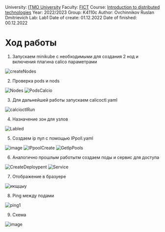 University: [ITMO University](https://itmo.ru/ru/)
Faculty: [FICT](https://fict.itmo.ru)
Course: [Introduction to distributed technologies](https://github.com/itmo-ict-faculty/introduction-to-distributed-technologies)
Year: 2022/2023
Group: K4110c
Author: Ovchinnikov Ruslan Dmitrievich
Lab: Lab1
Date of create: 01.12.2022
Date of finished: 00.12.2022

# Ход работы
1. Запускаем minikube c необходимыми для создания 2 нод и включения плагина calico параметрами

![createNodes](https://user-images.githubusercontent.com/79364379/209167029-f899fc0a-d1bb-41d8-8dfa-71d9db92610d.png)


2. Проверка pods и nods

![Nodes](https://user-images.githubusercontent.com/79364379/209167215-75717874-852e-4f89-af4e-1c0eae677a0a.png)
![PodsCalcio](https://user-images.githubusercontent.com/79364379/209167255-65d0d3c9-2488-488b-9028-8c324519c6e5.png)

3. Для дальнейшей работы запускаем calicoctl.yaml

![calcioctlRun](https://user-images.githubusercontent.com/79364379/209167618-9d729711-4a69-4afd-b9ce-c51815ab3ef2.png)

4. Назначение зон для узлов

![Labled](https://user-images.githubusercontent.com/79364379/209167760-ec62949d-ce15-4858-bdf5-370e0446fc17.png)

5. Создаем ip пул с помощью IPpoll.yaml

![image](https://user-images.githubusercontent.com/79364379/209170131-9d5e8517-f991-412b-ac07-3d0875bc7744.png)
![IPpoolCreate](https://user-images.githubusercontent.com/79364379/209168014-92ece1f1-7546-4977-bd18-8dc073853ed9.png)
![GetIpPools](https://user-images.githubusercontent.com/79364379/209168126-10c5ae32-1805-4cfd-9a7c-86d103b9d033.png)

6. Аналогично прошлым работытм создаем поды и сервис для доступа

![CreateDeploypent](https://user-images.githubusercontent.com/79364379/209168514-10e7f23b-a4a5-48c8-8624-35226d8515d9.png)
![Service](https://user-images.githubusercontent.com/79364379/209168424-8391662d-6c48-4a53-9772-204c8eb663f1.png)

7. Отображение в бразуере

![икщцыу](https://user-images.githubusercontent.com/79364379/209168601-c9475976-09f8-4d80-a825-5d26f1d17faf.png)

8. Ping между подами

![ping1](https://user-images.githubusercontent.com/79364379/209168791-9f894998-103b-4bfa-b45e-dad0f082917f.png)

9. Схема

![image](https://user-images.githubusercontent.com/79364379/209169929-e24ae502-39d2-492d-b7f0-93b802a4d26e.png)


